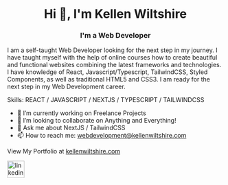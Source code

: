 

<h1 align="center">Hi 👋, I'm Kellen Wiltshire</h1>
<h3 align="center">I'm a Web Developer</h3>
I am a self-taught Web Developer looking for the next step in my journey. I have taught myself with the help of online courses how to create beautiful and functional websites combining the latest frameworks and technologies. I have knowledge of React, Javascript/Typescript, TailwindCSS, Styled Components, as well as traditional HTML5 and CSS3. I am ready for the next step in my Web Development career.


Skills: REACT / JAVASCRIPT / NEXTJS / TYPESCRIPT / TAILWINDCSS

- 🔭 I’m currently working on Freelance Projects 
- 👯 I’m looking to collaborate on Anything and Everything! 
- 💬 Ask me about NextJS / TailwindCSS 
- 📫 How to reach me: webdevelopment@kellenwiltshire.com 

View My Portfolio at [kellenwiltshire.com](https://kellenwiltshire.com)


 [<img src='https://cdn.jsdelivr.net/npm/simple-icons@3.0.1/icons/linkedin.svg' alt='linkedin' height='40'>](https://www.linkedin.com/in/kellenwiltshire/)  
 


